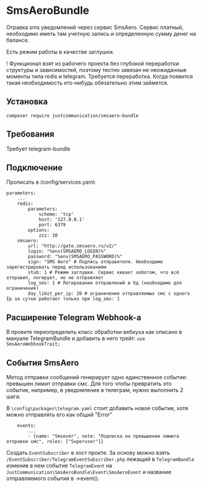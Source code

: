 # SmsAeroBundle
Отравка sms уведомлений через сервис SmsAero. Сервис платный, необходимо иметь там учетную запись и определенную сумму денег на балансе.

Есть режим работы в качестве заглушки.

! Функционал взят из рабочего проекта без глубокой переработки структуры и зависимостей, поэтому тестно завязан не неожиданные моменты типа redis и telegram.
Требуется переработка. Когда появится такая необходимость кто-нибудь обязательно этим займется.

## Установка 
`composer require justcommunication/smsaero-bundle`

## Требования
Требует telegram-bundle

## Подключение
Прописать в /config/services.yaml:
```
parameters:
    ...    
    redis:
        parameters:
            scheme: 'tcp'
            host: '127.0.0.1'
            port: 6379
        options:
            zzz: 10
    smsaero:
        url: "http://gate.smsaero.ru/v2/"
        login: "%env(SMSAERO_LOGIN)%"
        password: "%env(SMSAERO_PASSWORD)%"
        sign: "SMS Aero" # Подпись отправителя. Необходимо зарегистрировать перед использованием
        stub: 1 # Режим заглушки. Сервис кивает хоботом, что всё отправил, логирует, но не отправляет
        log_sms: 1 # Логирование отправлений в бд (необходимо для ограничения)
        day_limit_per_ip: 20 # ограничение отправляемых смс с одного Ip за сутки работает только при log_sms: 1
```

## Расширение Telegram Webhook-а
В проекте переопределить класс обработки вебкуха как описано в мануале TelegramBundle и добавить в него трейт:
```use SmsAeroWebhookTrait;```

## События SmsAero
Метод отправки сообщений генерирует одно единственное событие: превышен лимит отправки смс. Для того чтобы превратить это событие, например, в уведомление в телеграм, нужно выполнить 2 шага:

В `\config\packages\telegram.yaml` стоит добавить новое событие, хотя можно отправлять его как общий "Error"
```
    events:
        ...
        - {name: "Smsover", note: "Подписка на превышение лимита отправки смс", roles: ["Superuser"]}
```

Создать `EventSubscriber` в хост прокте. За основу можно взять `/EventSubscriber/TelegramEventSubscriber.php` лежащий в `TelegramBandle` изменив в нем событие `TelegramEvent` на `JustCommunication\SmsAeroBundle\Event\SmsAeroEvent` и название отправляемого события в ->event(). 
